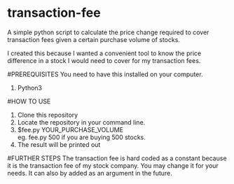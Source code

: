 # transaction-fee
A simple python script to calculate the price change required to cover transaction fees given a certain purchase volume of stocks. 

I created this because I wanted a convenient tool to know the price difference in a stock I would need to cover for my transaction fees. 

#PREREQUISITES
You need to have this installed on your computer.
1. Python3 

#HOW TO USE
1. Clone this repository
2. Locate the repository in your command line.
3. $fee.py YOUR_PURCHASE_VOLUME    
     eg. fee.py 500   if you are buying 500 stocks.
4. The result will be printed out 

#FURTHER STEPS
The transaction fee is hard coded as a constant because it is the transaction fee of my stock company. 
You may change it for your needs. It can also by added as an argument in the future. 
